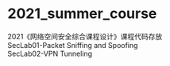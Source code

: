 # 2021_summer_course
2021《网络空间安全综合课程设计》课程代码存放<br>
SecLab01-Packet Sniffing and Spoofing<br>
SecLab02-VPN Tunneling<br>
